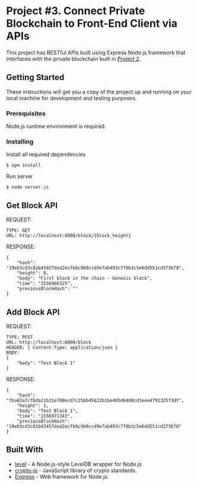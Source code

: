 # Project #3. Connect Private Blockchain to Front-End Client via APIs

This project has RESTful APIs built using Express Node.js framework that interfaces with the private blockchain built in [Project 2](https://github.com/kartikeybhardwaj/udacity-blockchain-developer-nanodegree/tree/master/Project%202%20-%20Blockchain%20Data).

## Getting Started

These instructions will get you a copy of the project up and running on your local machine for development and testing purposes.

### Prerequisites

Node.js runtime environment is required.

### Installing

Install all required dependencies

```
$ npm install
```

Run server

```
$ node server.js
```

## Get Block API

REQUEST:

```
TYPE: GET
URL: http://localhost:8000/block/{block_height}
```

RESPONSE:

```
{
    "hash": "19eb3cd3c81b45457ded2ecfb6c9b0ccd9e7ab493c7f0b3c5e6dd551cd3736f8",
    "height": 0,
    "body": "First block in the chain - Genesis block",
    "time": "1556966325",
    "previousBlockHash": ""
}
```

## Add Block API

REQUEST:

```
TYPE: POST
URL: http://localhost:8000/block
HEADER: { Content-Type: application/json }
BODY:
{
	"body": "Test Block 1"
}
```

RESPONSE:

```
{
    "hash": "fba83a7cfbda11b31e788ecd7c25bb45622b1be485d64d0cd3eee4791325f3df",
    "height": 1,
    "body": "Test Block 1",
    "time": "1556971343",
    "previousBlockHash": "19eb3cd3c81b45457ded2ecfb6c9b0ccd9e7ab493c7f0b3c5e6dd551cd3736f8"
}
```

## Built With

* [level](https://www.npmjs.com/package/level) - A Node.js-style LevelDB wrapper for Node.js
* [crypto-js](https://www.npmjs.com/package/crypto-js) - JavaScript library of crypto standards
* [Express](https://expressjs.com/) - Web framework for Node.js